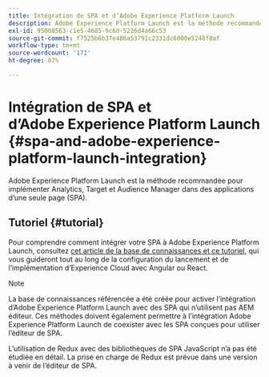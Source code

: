 ```yaml
---
title: Intégration de SPA et d’Adobe Experience Platform Launch
description: Adobe Experience Platform Launch est la méthode recommandée pour implémenter Analytics, Target et Audience Manager dans des SPA.
exl-id: 95008563-c1e5-4685-9c6d-5226d4a66c53
source-git-commit: f7525b6b37e486a53791c2331dc6000e5248f8af
workflow-type: tm+mt
source-wordcount: '171'
ht-degree: 87%

---
```


# Intégration de SPA et d’Adobe Experience Platform Launch {#spa-and-adobe-experience-platform-launch-integration}

Adobe Experience Platform Launch est la méthode recommandée pour implémenter Analytics, Target et Audience Manager dans des applications d’une seule page (SPA).

## Tutoriel {#tutorial}

Pour comprendre comment intégrer votre SPA à Adobe Experience Platform Launch, consultez [cet article de la base de connaissances et ce tutoriel](https://helpx.adobe.com/fr/experience-manager/kt/integration/using/launch-reference-architecture-SPA-tutorial-implement.html), qui vous guideront tout au long de la configuration du lancement et de l’implémentation d’Experience Cloud avec Angular ou React.

>[!NOTE]
>
>La base de connaissances référencée a été créée pour activer l’intégration d’Adobe Experience Platform Launch avec des SPA qui n’utilisent pas AEM éditeur. Ces méthodes doivent également permettre à l’intégration Adobe Experience Platform Launch de coexister avec les SPA conçues pour utiliser l’éditeur de SPA.
>
>L’utilisation de Redux avec des bibliothèques de SPA JavaScript n’a pas été étudiée en détail. La prise en charge de Redux est prévue dans une version à venir de l’éditeur de SPA.
